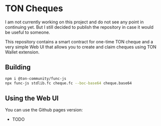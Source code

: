 # TON Cheques

I am not currently working on this project and do not see any point in continuing yet. But I still decided to publish the repository in case it would be useful to someone.

This repository contains a smart contract for one-time TON cheque and a very simple Web UI that allows you to create and claim cheques using TON Wallet extension.

## Building

```bash
npm i @ton-community/func-js
npx func-js stdlib.fc cheque.fc --boc-base64 cheque.base64
```

## Using the Web UI

You can use the Github pages version:
 - TODO